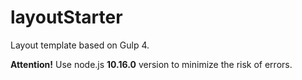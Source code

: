 layoutStarter
========================
Layout template based on Gulp 4.

**Attention!** Use node.js **10.16.0** version to minimize the risk of errors.
